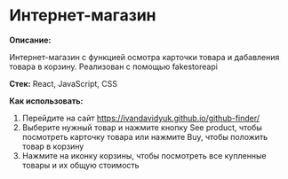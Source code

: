 # Интернет-магазин

**Описание:**

Интернет-магазин с функцией осмотра карточки товара и дабавления товара в корзину. Реализован с помощью fakestoreapi

**Стек:** React, JavaScript, CSS

**Как использовать:**
1) Перейдите на сайт https://ivandavidyuk.github.io/github-finder/
2) Выберите нужный товар и нажмите кнопку See product, чтобы посмотреть карточку товара или нажмите Buy, чтобы положить товар в корзину
3) Нажмите на иконку корзины, чтобы посмотреть все купленные товары и их общую стоимость

